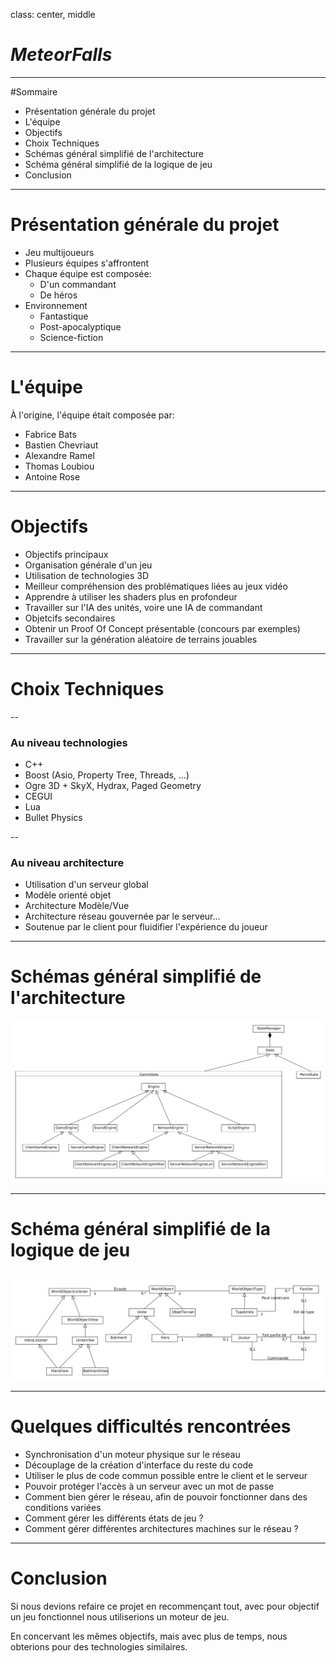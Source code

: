 class: center, middle
# __*MeteorFalls*__
---
#Sommaire

* Présentation générale du projet
* L'équipe
* Objectifs
* Choix Techniques
* Schémas général simplifié de l'architecture
* Schéma général simplifié de la logique de jeu
* Conclusion

---

# Présentation générale du projet

* Jeu multijoueurs
* Plusieurs équipes s'affrontent
* Chaque équipe est composée:
  * D'un commandant
  * De héros
* Environnement
  * Fantastique
  * Post-apocalyptique
  * Science-fiction
---

# L'équipe

À l'origine, l'équipe était composée par:
* Fabrice Bats
* Bastien Chevriaut
* Alexandre Ramel
* Thomas Loubiou
* Antoine Rose

---

# Objectifs
* Objectifs principaux
 * Organisation générale d'un jeu
 * Utilisation de technologies 3D
 * Meilleur compréhension des problématiques liées au jeux vidéo 
 * Apprendre à utiliser les shaders plus en profondeur
 * Travailler sur l'IA des unités, voire une IA de commandant
* Objetcifs secondaires
 * Obtenir un Proof Of Concept présentable (concours par exemples)
 * Travailler sur la génération aléatoire de terrains jouables

---

# Choix Techniques

--
### Au niveau technologies

* C++
* Boost (Asio, Property Tree, Threads, …)
* Ogre 3D + SkyX, Hydrax, Paged Geometry
* CEGUI
* Lua
* Bullet Physics

--

### Au niveau architecture

* Utilisation d'un serveur global
* Modèle orienté objet
* Architecture Modèle/Vue
* Architecture réseau gouvernée par le serveur…
* Soutenue par le client pour fluidifier l'expérience du joueur


---

# Schémas général simplifié de l'architecture

![image](architecture.png)

---

# Schéma général simplifié de la logique de jeu

![image](gameLogic.png)

---

# Quelques difficultés rencontrées

* Synchronisation d'un moteur physique sur le réseau
* Découplage de la création d'interface du reste du code
* Utiliser le plus de code commun possible entre le client et le serveur
* Pouvoir protéger l'accès à un serveur avec un mot de passe
* Comment bien gérer le réseau, afin de pouvoir fonctionner dans des conditions variées
* Comment gérer les différents états de jeu ?
* Comment gérer différentes architectures machines sur le réseau ?

---

# Conclusion
Si nous devions refaire ce projet en recommençant tout, avec pour objectif un jeu fonctionnel nous utiliserions un moteur de jeu.

En concervant les mêmes objectifs, mais avec plus de temps, nous obterions pour des technologies similaires.

